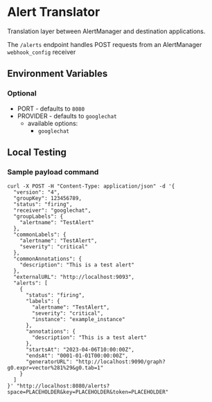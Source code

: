 # Alert Translator
Translation layer between AlertManager and destination applications.

The `/alerts` endpoint handles POST requests from an AlertManager `webhook_config` receiver

## Environment Variables
### Optional
* PORT - defaults to `8080`
* PROVIDER - defaults to `googlechat`
    * available options:
        * `googlechat`

## Local Testing
### Sample payload command
```
curl -X POST -H "Content-Type: application/json" -d '{
  "version": "4",
  "groupKey": 123456789,
  "status": "firing",
  "receiver": "googlechat",
  "groupLabels": {
    "alertname": "TestAlert"
  },
  "commonLabels": {
    "alertname": "TestAlert",
    "severity": "critical"
  },
  "commonAnnotations": {
    "description": "This is a test alert"
  },
  "externalURL": "http://localhost:9093",
  "alerts": [
    {
      "status": "firing",
      "labels": {
        "alertname": "TestAlert",
        "severity": "critical",
        "instance": "example_instance"
      },
      "annotations": {
        "description": "This is a test alert"
      },
      "startsAt": "2023-04-06T10:00:00Z",
      "endsAt": "0001-01-01T00:00:00Z",
      "generatorURL": "http://localhost:9090/graph?g0.expr=vector%281%29&g0.tab=1"
    }
  ]
}' "http://localhost:8080/alerts?space=PLACEHOLDER&key=PLACEHOLDER&token=PLACEHOLDER"

```
